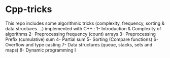 # Cpp-tricks
This repo includes some algorithmic tricks (complexity, frequency, sorting &amp; data structures  ...) implemented with C++ :
1- Introduction & Complexity of algorithms
2- Preprocessing frequency (count) arrays
3- Preprocessing Prefix (cumulative) sum
4- Partial sum
5- Sorting (Compare functions)
6- Overflow and type casting
7- Data structures (queue, stacks, sets and maps)
8- Dynamic programming I
